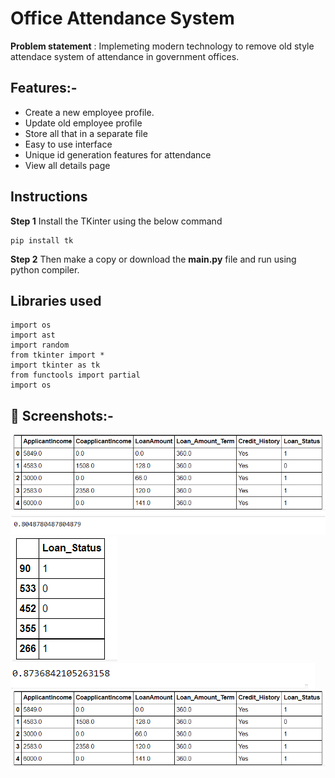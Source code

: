 # Office Attendance System

**Problem statement** : Implemeting modern technology to remove old style attendace system of attendance in government offices.

## Features:-
  - Create a new employee profile.
  - Update old employee profile
  - Store all that in a separate file
  - Easy to use interface
  - Unique id generation features for attendance
  - View all details page

## Instructions

**Step 1**
Install the TKinter using the below command 

```
pip install tk

```

**Step 2**
Then make a copy or download the **main.py** file and run using python compiler.


## Libraries used

```
import os  
import ast
import random
from tkinter import *
import tkinter as tk
from functools import partial
import os

```


## 📸 Screenshots:-

<img src="https://github.com/m0hit-kumar/office-attendance-system/blob/main/Images/1.png"></img>
<img src="https://github.com/m0hit-kumar/office-attendance-system/blob/main/Images/5.png"></img>
<img src="https://github.com/m0hit-kumar/office-attendance-system/blob/main/Images/3.png"></img>
<img src="https://github.com/m0hit-kumar/office-attendance-system/blob/main/Images/4.png"></img>
<img src="https://github.com/m0hit-kumar/office-attendance-system/blob/main/Images/2.png"></img>


